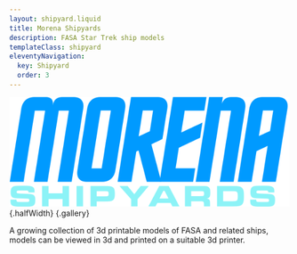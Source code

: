 ```yaml
---
layout: shipyard.liquid
title: Morena Shipyards
description: FASA Star Trek ship models
templateClass: shipyard
eleventyNavigation:
  key: Shipyard
  order: 3
---
```

![Morena Shipyards](/images/MORENA.SVG){.halfWidth} {.gallery} 

A growing collection of 3d printable models of FASA and related ships, models can be viewed in 3d and printed on a suitable 3d printer.
 
 
